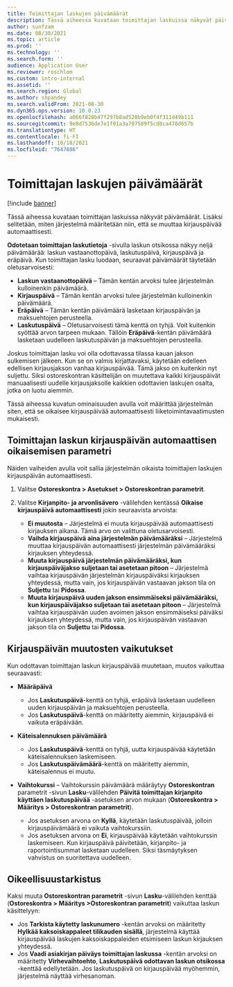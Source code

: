 ```yaml
---
title: Toimittajan laskujen päivämäärät
description: Tässä aiheessa kuvataan toimittajan laskuissa näkyvät päivämäärät. Lisäksi selitetään, miten järjestelmä määritetään niin, että se muuttaa kirjauspäivää automaattisesti.
author: sunfzam
ms.date: 08/30/2021
ms.topic: article
ms.prod: ''
ms.technology: ''
ms.search.form: ''
audience: Application User
ms.reviewer: roschlom
ms.custom: intro-internal
ms.assetid: ''
ms.search.region: Global
ms.author: shpandey
ms.search.validFrom: 2021-08-30
ms.dyn365.ops.version: 10.0.23
ms.openlocfilehash: a066f828b47f297b8ad520b9eb0f4f311d49b111
ms.sourcegitcommit: 9e8d7536de7e1f01a3a707589f5cd8ca478d657b
ms.translationtype: HT
ms.contentlocale: fi-FI
ms.lasthandoff: 10/18/2021
ms.locfileid: "7647886"
---
```

# <a name="vendor-invoice-dates"></a>Toimittajan laskujen päivämäärät

[!include [banner](../includes/banner.md)]

Tässä aiheessa kuvataan toimittajan laskuissa näkyvät päivämäärät. Lisäksi selitetään, miten järjestelmä määritetään niin, että se muuttaa kirjauspäivää automaattisesti.

**Odotetaan toimittajan laskutietoja** -sivulla laskun otsikossa näkyy neljä päivämäärää: laskun vastaanottopäivä, laskutuspäivä, kirjauspäivä ja eräpäivä. Kun toimittajan lasku luodaan, seuraavat päivämäärät täytetään oletusarvoisesti:

- **Laskun vastaanottopäivä** – Tämän kentän arvoksi tulee järjestelmän kulloinenkin päivämäärä.
- **Kirjauspäivä** – Tämän kentän arvoksi tulee järjestelmän kulloinenkin päivämäärä. 
- **Eräpäivä** – Tämän kentän päivämäärä lasketaan kirjauspäivän ja maksuehtojen perusteella.
- **Laskutuspäivä** – Oletusarvoisesti tämä kenttä on tyhjä. Voit kuitenkin syöttää arvon tarpeen mukaan. Tällöin **Eräpäivä**-kentän päivämäärä lasketaan uudelleen laskutuspäivän ja maksuehtojen perusteella.

Joskus toimittajan lasku voi olla odottavassa tilassa kauan jakson sulkemisen jälkeen. Kun se on valmis kirjattavaksi, käytetään edelleen edellisen kirjausjakson vanhaa kirjauspäivää. Tämä jakso on kuitenkin nyt suljettu. Siksi ostoreskontran käsittelijän on muutettava kaikki kirjauspäivät manuaalisesti uudelle kirjausjaksolle kaikkien odottavien laskujen osalta, jotka on luotu aiemmin.

Tässä aiheessa kuvatun ominaisuuden avulla voit määrittää järjestelmän siten, että se oikaisee kirjauspäivää automaattisesti liiketoimintavaatimusten mukaisesti.

## <a name="parameter-for-automatically-adjusting-the-vendor-invoice-posting-date"></a>Toimittajan laskun kirjauspäivän automaattisen oikaisemisen parametri

Näiden vaiheiden avulla voit sallia järjestelmän oikaista toimittajien laskujen kirjauspäivän automaattisesti.

1.  Valitse **Ostoreskontra \> Asetukset \> Ostoreskontran parametrit**.
2.  Valitse **Kirjanpito- ja arvonlisävero** -välilehden kentässä **Oikaise kirjauspäivä automaattisesti** jokin seuraavista arvoista:

    - **Ei muutosta** – Järjestelmä ei muuta kirjauspäivää automaattisesti kirjauksen aikana. Tämä arvo on valittuna oletusarvoisesti.
    - **Vaihda kirjauspäivä aina järjestelmän päivämääräksi** – Järjestelmä muuttaa kirjauspäivän automaattisesti järjestelmän päivämääräksi kirjauksen yhteydessä.
    - **Muuta kirjauspäivä järjestelmän päivämääräksi, kun kirjauspäiväjakso suljetaan tai asetetaan pitoon** – Järjestelmä vaihtaa kirjauspäivän järjestelmän kirjauspäiväksi kirjauksen yhteydessä, mutta vain, jos kirjauspäivän vastaavan jakson tila on **Suljettu** tai **Pidossa**.
    - **Muuta kirjauspäivä uuden jakson ensimmäiseksi päivämääräksi, kun kirjauspäiväjakso suljetaan tai asetetaan pitoon** – Järjestelmä vaihtaa kirjauspäivän uuden avoimen jakson ensimmäiseksi päiväksi kirjauksen yhteydessä, mutta vain, jos kirjauspäivän vastaavan jakson tila on **Suljettu** tai **Pidossa**.

## <a name="impact-of-posting-date-changes"></a>Kirjauspäivän muutosten vaikutukset

Kun odottavan toimittajan laskun kirjauspäivää muutetaan, muutos vaikuttaa seuraavasti:

- **Määräpäivä**

    - Jos **Laskutuspäivä**-kenttä on tyhjä, eräpäivä lasketaan uudelleen uuden kirjauspäivän ja maksuehtojen perusteella.
    - Jos **Laskutuspäivä**-kenttä on määritetty aiemmin, kirjauspäivä ei vaikuta eräpäivään.

- **Käteisalennuksen päivämäärä**

    - Jos **Laskutuspäivä**-kenttä on tyhjä, uutta kirjauspäivää käytetään käteisalennuksen laskemiseen.
    - Jos **Laskutuspäivämäärä**-kenttä on määritetty aiemmin, käteisalennus ei muutu.

- **Vaihtokurssi** – Vaihtokurssin päivämäärä määräytyy **Ostoreskontran** parametrit -sivun **Lasku**-välilehden **Päivitä toimittajan kirjanpito käyttäen laskutuspäivää** -asetuksen arvon mukaan (**Ostoreskontra \> Määritys \> Ostoreskontran parametrit**).

    - Jos asetuksen arvona on **Kyllä**, käytetään laskutuspäivää, jolloin kirjauspäivämäärä ei vaikuta vaihtokurssiin.
    - Jos asetuksen arvona on **Ei**, kirjauspäivää käytetään vaihtokurssin laskemiseen. Kun kirjauspäivä päivitetään, kirjanpito- ja raportointisummat lasketaan uudelleen. Siksi täsmäytyksen vahvistus on suoritettava uudelleen.

## <a name="validation"></a>Oikeellisuustarkistus

Kaksi muuta **Ostoreskontran parametrit** -sivun **Lasku**-välilehden kenttää (**Ostoreskontra \> Määritys \>Ostoreskontran parametrit**) vaikuttaa laskun käsittelyyn:

- Jos **Tarkista käytetty laskunumero** -kentän arvoksi on määritetty **Hylkää kaksoiskappaleet tilikauden sisällä**, järjestelmä käyttää kirjauspäivää laskujen kaksoiskappaleiden etsimiseen laskun kirjauksen yhteydessä.
- Jos **Vaadi asiakirjan päiväys toimittajan laskussa** -kentän arvoksi on määritetty **Virhevaihtoehto**, **Laskutuspäivä odottavan laskun otsikossa** -kenttää edellytetään. Jos laskutuspäivä on kirjauspäivää myöhemmin, järjestelmä näyttää virhesanoman.
